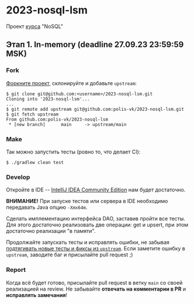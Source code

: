 # 2023-nosql-lsm
Проект [курса]() "NoSQL"

## Этап 1. In-memory (deadline 27.09.23 23:59:59 MSK)
### Fork
[Форкните проект](https://help.github.com/articles/fork-a-repo/), склонируйте и добавьте `upstream`:
```
$ git clone git@github.com:<username>/2023-nosql-lsm.git
Cloning into '2023-nosql-lsm'...
...
$ git remote add upstream git@github.com:polis-vk/2023-nosql-lsm.git
$ git fetch upstream
From github.com:polis-vk/2023-nosql-lsm
 * [new branch]      main     -> upstream/main
```

### Make
Так можно запустить тесты (ровно то, что делает CI):
```
$ ./gradlew clean test
```

### Develop
Откройте в IDE -- [IntelliJ IDEA Community Edition](https://www.jetbrains.com/idea/) нам будет достаточно.

**ВНИМАНИЕ!** При запуске тестов или сервера в IDE необходимо передавать Java опцию `-Xmx64m`.

Сделать имплементацию интерфейса DAO, заставив пройти все тесты.
Для этого достаточно реализовать две операции: get и upsert, при этом достаточно реализации "в памяти".

Продолжайте запускать тесты и исправлять ошибки, не забывая [подтягивать новые тесты и фиксы из `upstream`](https://help.github.com/articles/syncing-a-fork/). Если заметите ошибку в `upstream`, заводите баг и присылайте pull request ;)

### Report
Когда всё будет готово, присылайте pull request в ветку `main` со своей реализацией на review. Не забывайте **отвечать на комментарии в PR** и **исправлять замечания**!
